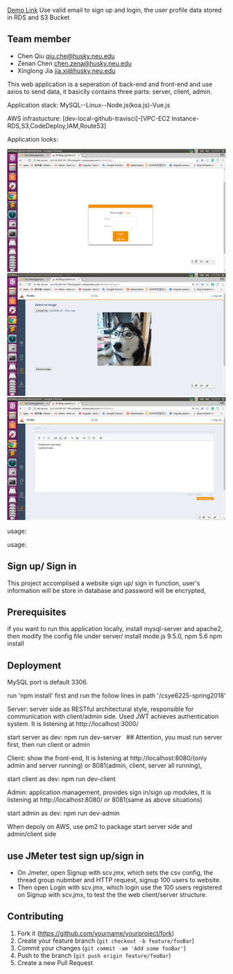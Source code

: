 [Demo Link](http://ec2-54-234-120-255.compute-1.amazonaws.com:8080)
Use valid email to sign up and login, the user profile data stored in RDS and S3 Bucket

## Team member
* Chen Qiu  qiu.che@husky.neu.edu
* Zenan Chen  chen.zena@husky.neu.edu
* Xinglong Jia  jia.xi@husky.neu.edu

This web application is a seperation of back-end and front-end and use axios to send data, it basiclly contains three parts: server, client, admin.

Application stack: MySQL--Linux--Node.js(koa.js)-Vue.js

AWS infrastucture: [dev-local-github-travisci]-[VPC-EC2 Instance-RDS,S3,CodeDeploy,IAM,Route53]

Application looks:

![image](https://github.com/lukchen/csye6225-spring2018/blob/master/Screenshot%20from%202018-03-07%2021-29-41.png)
![image](https://github.com/lukchen/csye6225-spring2018/blob/master/Screenshot%20from%202018-03-07%2021-31-50.png)
![image](https://github.com/lukchen/csye6225-spring2018/blob/master/Screenshot%20from%202018-03-07%2021-32-50.png)


usage:

usage:

## Sign up/ Sign in

  This project accomplised a website sign up/ sign in function, user's information will be store in database and password will be encrypted,

## Prerequisites

if you want to run this application locally, install mysql-server and apache2, then modify the config file under server/
install mode.js 9.5.0, npm 5.6
npm install

## Deployment

MySQL port is default 3306.

run 'npm install' first and run the follow lines in path '/csye6225-spring2018'


Server: server side as RESTful architectural style, responsible for communication with client/admin side. Used JWT achieves authentication system. It is listening at http://localhost:3000/

start server as dev: npm run dev-server   ## Attention, you must run server first, then run client or admin


Client: show the front-end, It is listening at http://localhost:8080/(only admin and server running) or 8081(admin, client, server all running), 

start client as dev: npm run dev-client


Admin: application management, provides sign in/sign up modules, It is listening at http://localhost:8080/ or 8081(same as above situations)

start admin as dev: npm run dev-admin

When depoly on AWS, use pm2 to package start server side and admin/client side

## use JMeter test sign up/sign in 

- On Jmeter, open Signup with scv.jmx, which sets the csv config, the thread group nubmber and HTTP request, signup 100 users to website.
- Then open Login with scv.jmx, which login use the 100 users registered on Signup with scv.jmx, to test the the web client/server structure.

## Contributing

1. Fork it (<https://github.com/yourname/yourproject/fork>)
2. Create your feature branch (`git checkout -b feature/fooBar`)
3. Commit your changes (`git commit -am 'Add some fooBar'`)
4. Push to the branch (`git push origin feature/fooBar`)
5. Create a new Pull Request
